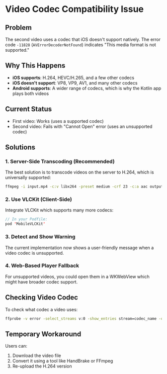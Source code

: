 # Video Codec Compatibility Issue

## Problem
The second video uses a codec that iOS doesn't support natively. The error code `-11828` (`AVErrorDecoderNotFound`) indicates "This media format is not supported."

## Why This Happens
- **iOS supports**: H.264, HEVC/H.265, and a few other codecs
- **iOS doesn't support**: VP8, VP9, AV1, and many other codecs
- **Android supports**: A wider range of codecs, which is why the Kotlin app plays both videos

## Current Status
- First video: Works (uses a supported codec)
- Second video: Fails with "Cannot Open" error (uses an unsupported codec)

## Solutions

### 1. Server-Side Transcoding (Recommended)
The best solution is to transcode videos on the server to H.264, which is universally supported:
```bash
ffmpeg -i input.mp4 -c:v libx264 -preset medium -crf 23 -c:a aac output.mp4
```

### 2. Use VLCKit (Client-Side)
Integrate VLCKit which supports many more codecs:
```swift
// In your Podfile:
pod 'MobileVLCKit'
```

### 3. Detect and Show Warning
The current implementation now shows a user-friendly message when a video codec is unsupported.

### 4. Web-Based Player Fallback
For unsupported videos, you could open them in a WKWebView which might have broader codec support.

## Checking Video Codec
To check what codec a video uses:
```bash
ffprobe -v error -select_streams v:0 -show_entries stream=codec_name -of default=noprint_wrappers=1:nokey=1 video.mp4
```

## Temporary Workaround
Users can:
1. Download the video file
2. Convert it using a tool like HandBrake or FFmpeg
3. Re-upload the H.264 version 